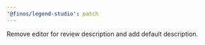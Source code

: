 ```yaml
---
'@finos/legend-studio': patch
---
```


Remove editor for review description and add default description.
